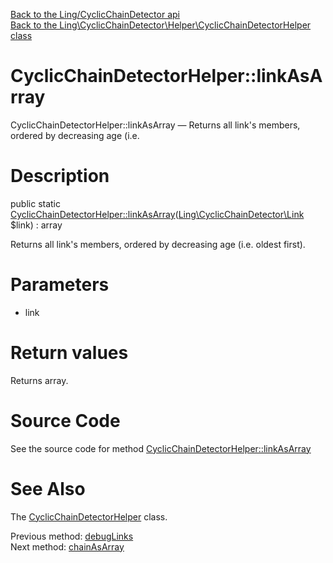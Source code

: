 [Back to the Ling/CyclicChainDetector api](https://github.com/lingtalfi/CyclicChainDetector/blob/master/doc/api/Ling/CyclicChainDetector.md)<br>
[Back to the Ling\CyclicChainDetector\Helper\CyclicChainDetectorHelper class](https://github.com/lingtalfi/CyclicChainDetector/blob/master/doc/api/Ling/CyclicChainDetector/Helper/CyclicChainDetectorHelper.md)


CyclicChainDetectorHelper::linkAsArray
================



CyclicChainDetectorHelper::linkAsArray — Returns all link's members, ordered by decreasing age (i.e.




Description
================


public static [CyclicChainDetectorHelper::linkAsArray](https://github.com/lingtalfi/CyclicChainDetector/blob/master/doc/api/Ling/CyclicChainDetector/Helper/CyclicChainDetectorHelper/linkAsArray.md)([Ling\CyclicChainDetector\Link](https://github.com/lingtalfi/CyclicChainDetector/blob/master/doc/api/Ling/CyclicChainDetector/Link.md) $link) : array




Returns all link's members, ordered by decreasing age (i.e. oldest first).




Parameters
================


- link

    


Return values
================

Returns array.








Source Code
===========
See the source code for method [CyclicChainDetectorHelper::linkAsArray](https://github.com/lingtalfi/CyclicChainDetector/blob/master/Helper/CyclicChainDetectorHelper.php#L55-L65)


See Also
================

The [CyclicChainDetectorHelper](https://github.com/lingtalfi/CyclicChainDetector/blob/master/doc/api/Ling/CyclicChainDetector/Helper/CyclicChainDetectorHelper.md) class.

Previous method: [debugLinks](https://github.com/lingtalfi/CyclicChainDetector/blob/master/doc/api/Ling/CyclicChainDetector/Helper/CyclicChainDetectorHelper/debugLinks.md)<br>Next method: [chainAsArray](https://github.com/lingtalfi/CyclicChainDetector/blob/master/doc/api/Ling/CyclicChainDetector/Helper/CyclicChainDetectorHelper/chainAsArray.md)<br>

